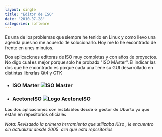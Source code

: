 ```yaml
---
layout: single
title: "Editor de ISO"
date: "2010-07-28"
categories: software
---
```


Es una de los problemas que siempre he tenido en Linux y como llevo una agenda pues no me acuerdo de solucionarlo. Hoy me lo he encontrado de frente en unos minutos.

Dos aplicaciones editoras de ISO muy completas y con años de proyectos. No digo cual es mejor porque solo he probado "ISO MAster". El indicar las dos que he encontrado es porque cada una tiene su GUI desarrollado en distintas librerías Qt4 y GTK

- ### ISO Master ![ISO Master](images/2t_captura0002.jpg "ISO Master Logo")
    
- ### AcetoneISO ![Logo AcetoneISO](images/acetone-logo.png "Logo AcetoneISO")
    

Las dos aplicaciones son instalables desde el gestor de Ubuntu ya que están en repositorios oficiales

_Nota: Revisando la primera herramienta que utilizaba Kiso , la encuentro sin actualizar desde 2005  aun que esta repositorios_
